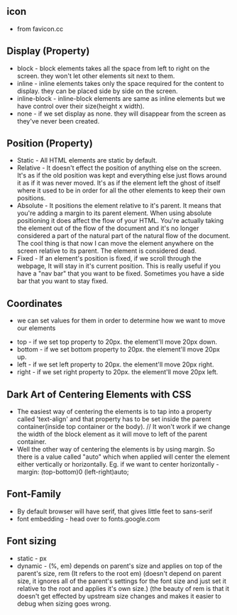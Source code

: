 ## icon 
* from favicon.cc

## Display (Property)
* block - block elements takes all the space from left to right on the screen. they won't let other elements sit next to them.
* inline - inline elements takes only the space required for the content to display. they can be placed side by side on the screen.
* inline-block - inline-block elements are same as inline elements but we have control over their size(height x width).
* none - if we set display as none. they will disappear from the screen as they've never been created.

## Position (Property)
* Static - All HTML elements are static by default.
* Relative - It doesn't effect the position of anything else on the screen. It's as if the old position was kept and everything else just flows around it as if it was never moved. It's as if the element left the ghost of itself where it used to be in order for all the other elements to keep their own positions.
* Absolute - It positions the element relative to it's parent. It means that you're adding a margin to its parent element. When using absolute positioning it does affect the flow of your HTML. You're actually taking the element out of the flow of the document and it's no longer considered a part of the natural part of the natural flow of the document. The cool thing is that now I can move the element anywhere on the screen relative to its parent. The element is considered dead.
* Fixed - If an element's position is fixed, if we scroll through the webpage, It will stay in it's current position. This is really useful if you have a "nav bar" that you want to be fixed. Sometimes you have a side bar that you want to stay fixed.

## Coordinates
- we can set values for them in order to determine how we want to move our elements
* top - if we set top property to 20px. the element'll move 20px down.
* bottom - if we set bottom property to 20px. the element'll move 20px up.
* left - if we set left property to 20px. the element'll move 20px right.
* right - if we set right property to 20px. the element'll move 20px left.

## Dark Art of Centering Elements with CSS
* The easiest way of centering the elements is to tap into a property called 'text-align' and that property has to be set inside the parent container(inside top container or the body). // It won't work if we change the width of the block element as it will move to left of the parent container.
* Well the other way of centering the elements is by using margin. So there is a value called "auto" which when applied will center the element either vertically or horizontally. Eg. if we want to center horizontally - margin: (top-bottom)0 (left-right)auto;

## Font-Family
* By default browser will have serif, that gives little feet to sans-serif
* font embedding - head over to fonts.google.com

## Font sizing
* static - px
* dynamic - (%, em) depends on parent's size and applies on top of the parent's size, rem (It refers to the root em) (doesn't depend on parent size, it ignores all of the parent's settings for the font size and just set it relative to the root and applies it's own size.) (the beauty of rem is that it doesn't get effected by upstream size changes and makes it easier to debug when sizing goes wrong.


